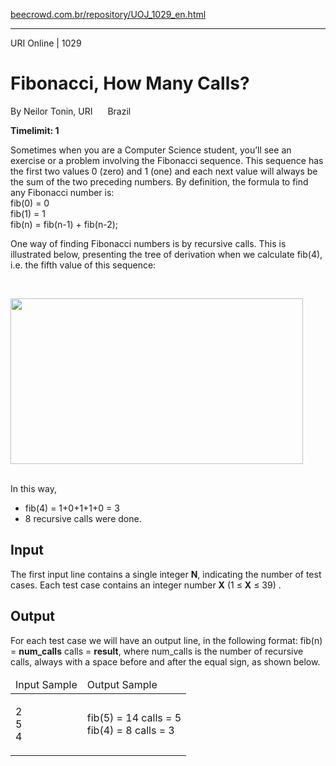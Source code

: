 <p><a href="https://www.beecrowd.com.br/repository/UOJ_1029_en.html">beecrowd.com.br/repository/UOJ_1029_en.html</a></p><hr>
    <div>
      <span>URI Online | 1029</span>
      <h1>Fibonacci, How Many Calls?</h1>
      <div><p>
         By Neilor Tonin, URI <img alt="" src="https://resources.beecrowd.com.br/gallery/images/flags/br.gif" style="width: 16px; height: 11px; "> Brazil</p>
      </div>
      <strong>Timelimit: 1</strong>
    </div>
    <div>
    <div>
    <p>
     Sometimes when you are a Computer Science student, you’ll see an exercise or a problem involving the Fibonacci sequence. This sequence has the first two values 0 (zero) and 1 (one) and each next value will always be the sum of the two preceding numbers. By definition, the formula to find any Fibonacci number is:<br>
    <span>
     fib(0) = 0<br>
     fib(1) = 1<br>
     fib(n) = fib(n-1) + fib(n-2);</span></p><p>
     One way of finding Fibonacci numbers is by recursive calls. This is illustrated below, presenting the tree of derivation when we calculate fib(4), i.e. the fifth value of this sequence:</p>
    <br> <p>
    <img alt="" src="https://resources.beecrowd.com.br/gallery/images/problems/UOJ_1029.png" style="width: 468px; height: 265px;"></p>
    <br>
    In this way,<ul>
    <li>
     fib(4) = 1+0+1+1+0 = 3</li>
    <li>
     8 recursive calls were done.</li>
  </ul>
</div>
<h2>Input</h2>
<div>
  <p>
   The first input line contains a single integer <strong>N</strong>, indicating the number of test cases. Each test case contains an integer number <strong>X</strong> (1 ≤ <strong>X</strong> ≤ 39) .</p>
</div>
<h2>Output</h2>
<div>
  <p>
   For each test case we will have an output line, in the following format: fib(n) = <strong>num_calls</strong> calls = <strong>result</strong>, where num_calls is the number of recursive calls, always with a space before and after the equal sign, as shown below.</p>
</div>
<div></div>
  <table>
    <thead>
      <tr>
        <td>Input Sample</td>
        <td>Output Sample</td>
      </tr>
    </thead>
    <tbody>
      <tr>
        <td>
          <p>
           2<br>
           5<br>
           4</p>
        </td>
        <td>
          <p>
           fib(5) = 14 calls = 5<br>
           fib(4) = 8 calls = 3</p>
        </td>
      </tr>
    </tbody>
  </table>
</div>